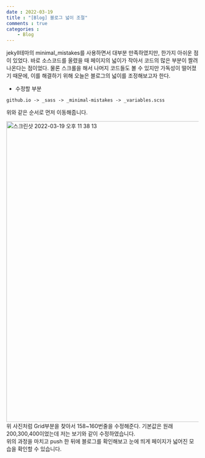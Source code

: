 ```yaml
---
date : 2022-03-19
title : "[Blog] 블로그 넓이 조절"
comments : true
categories : 
    - Blog
---
```


jekyll테마의 minimal_mistakes를 사용하면서 대부분 만족하였지만, 한가지 아쉬운 점이 있었다. 바로 소스코드를 올렸을 때 페이지의 넓이가 작아서 코드의 많은 부분이 짤려나온다는 점이었다. 물론 스크롤을 해서 나머지 코드들도 볼 수 있지만 가독성이 떨어졌기 때문에, 이를 해결하기 위해 오늘은 블로그의 넓이를 조정해보고자 한다.

* 수정할 부분
```
github.io -> _sass -> _minimal-mistakes -> _variables.scss
```
위와 같은 순서로 먼저 이동해줍니다.



<img width="788" alt="스크린샷 2022-03-19 오후 11 38 13" src="https://user-images.githubusercontent.com/55019557/159125467-6b7631cf-8b80-4d59-b47a-2a15702dddb9.png">
<br/>
위 사진처럼 Grid부분을 찾아서 158~160번줄을 수정해준다. 기본값은 원래 200,300,400이었는데 저는 보기와 같이 수정하였습니다.
<br/>
위의 과정을 마치고 push 한 뒤에 블로그를 확인해보고 눈에 띄게 페이지가 넓어진 모습을 확인할 수 있습니다.